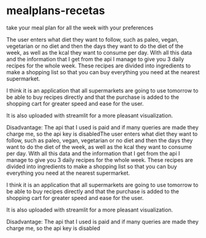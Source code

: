 # mealplans-recetas
take your meal plan for all the week with your preferences

The user enters what diet they want to follow, such as paleo, vegan, vegetarian or no diet and then the days they want to do the diet of the week, as well as the kcal they want to consume per day. With all this data and the information that I get from the api I manage to give you 3 daily recipes for the whole week. These recipes are divided into ingredients to make a shopping list so that you can buy everything you need at the nearest supermarket.

I think it is an application that all supermarkets are going to use tomorrow to be able to buy recipes directly and that the purchase is added to the shopping cart for greater speed and ease for the user.

It is also uploaded with streamlit for a more pleasant visualization.

Disadvantage: The api that I used is paid and if many queries are made they charge me, so the api key is disabledThe user enters what diet they want to follow, such as paleo, vegan, vegetarian or no diet and then the days they want to do the diet of the week, as well as the kcal they want to consume per day. With all this data and the information that I get from the api I manage to give you 3 daily recipes for the whole week. These recipes are divided into ingredients to make a shopping list so that you can buy everything you need at the nearest supermarket.

I think it is an application that all supermarkets are going to use tomorrow to be able to buy recipes directly and that the purchase is added to the shopping cart for greater speed and ease for the user.

It is also uploaded with streamlit for a more pleasant visualization.

Disadvantage: The api that I used is paid and if many queries are made they charge me, so the api key is disabled
